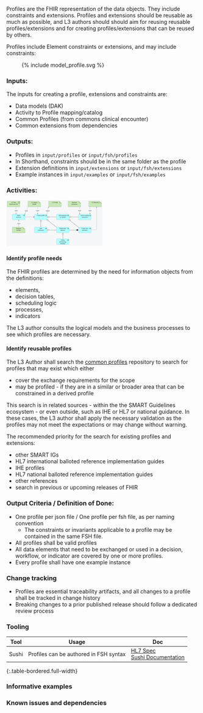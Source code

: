 
Profiles are the FHIR representation of the data objects. They include constraints and extensions.
Profiles and extensions should be reusable as much as possible, and L3 authors should should aim for reusing reusable profiles/extensions and for creating profiles/extensions that can be reused by others. 


Profiles include Element constraints or extensions, and may include constraints:
<figure>
  {% include model_profile.svg %}
</figure>


### **Inputs:** 
The inputs for creating a profile, extensions and constraints are:
* Data models (DAK)
* Activity to Profile mapping/catalog
* Common Profiles (from commons clinical encounter)
* Common extensions from dependencies


### **Outputs:**
* Profiles in `input/profiles` or `input/fsh/profiles`
* In Shorthand, constraints should be in the same folder as the profile
* Extension definitions in `input/extensions` or `input/fsh/extensions`
* Example instances in `input/examples` or `input/fsh/examples`


### **Activities:**

<img src="./l3_process_profile.png" style="width:50%"/>
<br clear="all"/>


#### Identify profile needs
The FHIR profiles are determined by the need for information objects from the definitions:
* elements, 
* decision tables, 
* scheduling logic
* processes, 
* indicators

The L3 author consults the logical models and the business processes to see which profiles are necessary.

#### Identify reusable profiles
The L3 Author shall search the [common profiles](#) repository to search for profiles that 
may exist which either 
* cover the exchange requirements for the scope
* may be profiled - if they are in a similar or broader area that can be constrained in a derived profile

This search is in related sources - within the the SMART Guidelines ecosystem - or even outside, such as IHE or HL7 or national guidance. In these cases, 
the L3 author shall apply the necessary validation as the profiles may not meet the expectations or may change without warning.

The recommended priority for the search for existing profiles and extensions:
  * other SMART IGs
  * HL7 international balloted reference implementation guides
  * IHE profiles
  * HL7 national balloted reference implementation guides
  * other references
* search in previous or upcoming releases of FHIR 



### **Output Criteria / Definition of Done:**

* One profile per json file / One profile per fsh file, as per naming convention
  * The constraints or invariants applicable to a profile may be contained in the same FSH file.
* All profiles shall be valid profiles
* All data elements that need to be exchanged or used in a decision, workflow, or indicator are covered by one or more profiles.
* Every profile shall have one example instance

 
### **Change tracking**
* Profiles are essential traceability artifacts, and all changes to a profile shall be tracked in change history
* Breaking changes to a prior published release should follow a dedicated review process

### **Tooling**

| Tool | Usage | Doc |
| --- | ---| ---| 
| Sushi | Profiles can be authored in FSH syntax | [HL7 Spec](https://build.fhir.org/ig/HL7/fhir-shorthand/reference.html)<br/>[Sushi Documentation](https://fshschool.org) |
{:.table-bordered.full-width}  


### **Informative examples**


### **Known issues and dependencies**



